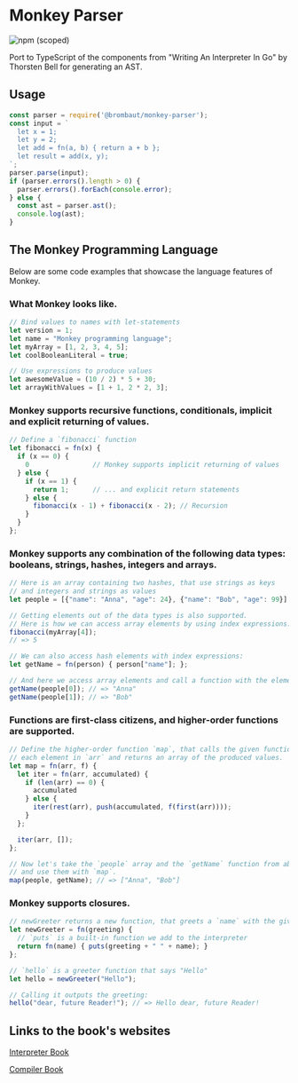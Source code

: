 # Monkey Parser
![npm (scoped)](https://img.shields.io/badge/dynamic/json?color=informational&label=npm&prefix=v&query=version&url=https%3A%2F%2Fraw.githubusercontent.com%2Fbrombaut%2Fmonkey-parser%2Fmaster%2Fpackage.json)

Port to TypeScript of the components from "Writing An Interpreter In Go" by Thorsten Bell for generating an AST.

## Usage

```JavaScript
const parser = require('@brombaut/monkey-parser');
const input = `
  let x = 1;
  let y = 2;
  let add = fn(a, b) { return a + b };
  let result = add(x, y);
`;
parser.parse(input);
if (parser.errors().length > 0) {
  parser.errors().forEach(console.error);
} else {
  const ast = parser.ast();
  console.log(ast);
}
```

## The Monkey Programming Language
Below are some code examples that showcase the language features of Monkey.

### What Monkey looks like.
``` JavaScript
// Bind values to names with let-statements
let version = 1;
let name = "Monkey programming language";
let myArray = [1, 2, 3, 4, 5];
let coolBooleanLiteral = true;

// Use expressions to produce values
let awesomeValue = (10 / 2) * 5 + 30;
let arrayWithValues = [1 + 1, 2 * 2, 3];
```

### Monkey supports recursive functions, conditionals, implicit and explicit returning of values.
```JavaScript
// Define a `fibonacci` function
let fibonacci = fn(x) {
  if (x == 0) {
    0                // Monkey supports implicit returning of values
  } else {
    if (x == 1) {
      return 1;      // ... and explicit return statements
    } else {
      fibonacci(x - 1) + fibonacci(x - 2); // Recursion
    }
  }
};
```

### Monkey supports any combination of the following data types: booleans, strings, hashes, integers and arrays.
```JavaScript
// Here is an array containing two hashes, that use strings as keys 
// and integers and strings as values
let people = [{"name": "Anna", "age": 24}, {"name": "Bob", "age": 99}];

// Getting elements out of the data types is also supported.
// Here is how we can access array elements by using index expressions:
fibonacci(myArray[4]);
// => 5

// We can also access hash elements with index expressions: 
let getName = fn(person) { person["name"]; };

// And here we access array elements and call a function with the element as argument: 
getName(people[0]); // => "Anna"
getName(people[1]); // => "Bob"
```

### Functions are first-class citizens, and higher-order functions are supported.
```JavaScript
// Define the higher-order function `map`, that calls the given function `f` on 
// each element in `arr` and returns an array of the produced values. 
let map = fn(arr, f) {
  let iter = fn(arr, accumulated) {
    if (len(arr) == 0) {
      accumulated
    } else {
      iter(rest(arr), push(accumulated, f(first(arr))));
    }
  };

  iter(arr, []);
};

// Now let's take the `people` array and the `getName` function from above 
// and use them with `map`.
map(people, getName); // => ["Anna", "Bob"]
```

### Monkey supports closures.
```JavaScript
// newGreeter returns a new function, that greets a `name` with the given 'greeting`.
let newGreeter = fn(greeting) {
  // `puts` is a built-in function we add to the interpreter
  return fn(name) { puts(greeting + " " + name); }
};

// `hello` is a greeter function that says "Hello"
let hello = newGreeter("Hello");

// Calling it outputs the greeting:
hello("dear, future Reader!"); // => Hello dear, future Reader!
```

## Links to the book's websites

[Interpreter Book](https://interpreterbook.com/) 

[Compiler Book](https://compilerbook.com/)
